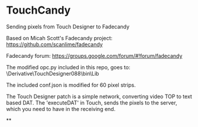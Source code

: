 TouchCandy
==========

Sending pixels from Touch Designer to Fadecandy

Based on Micah Scott's Fadecandy project: https://github.com/scanlime/fadecandy

Fadecandy forum: https://groups.google.com/forum/#!forum/fadecandy


The modified opc.py included in this repo, goes to: \Derivative\TouchDesigner088\bin\Lib

The included conf.json is modified for 60 pixel strips.

The Touch Designer patch is a simple network, converting video TOP to text based DAT.
The 'executeDAT' in Touch, sends the pixels to the server, which you need to have in the receiving end.

**
